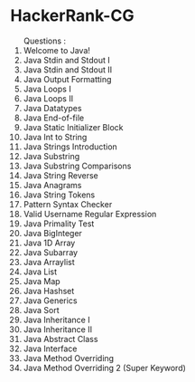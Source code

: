 # HackerRank-CG

<ol>
  Questions : 
  <li>Welcome to Java!</li>
  <li>Java Stdin and Stdout I</li>
  <li>Java Stdin and Stdout II</li>
  <li>Java Output Formatting</li>
  <li>Java Loops I</li>
  <li>Java Loops II</li>
  <li>Java Datatypes</li>
  <li>Java End-of-file</li>
  <li>Java Static Initializer Block</li>
  <li>Java Int to String</li>
  <li>Java Strings Introduction</li>
  <li>Java Substring</li>
  <li>Java Substring Comparisons</li>
  <li>Java String Reverse</li>
  <li>Java Anagrams</li>
  <li>Java String Tokens</li>
  <li>Pattern Syntax Checker</li>
  <li>Valid Username Regular Expression</li>
  <li>Java Primality Test</li>
  <li>Java BigInteger</li>
  <li>Java 1D Array</li>
  <li>Java Subarray</li>
  <li>Java Arraylist</li>
  <li>Java List</li>
  <li>Java Map</li>
  <li>Java Hashset</li>
  <li>Java Generics</li>
  <li>Java Sort</li>
  <li>Java Inheritance I</li>
  <li>Java Inheritance II</li>
  <li>Java Abstract Class</li>
  <li>Java Interface</li>
  <li>Java Method Overriding</li>
  <li>Java Method Overriding 2 (Super Keyword)</li>
</ol>
